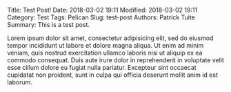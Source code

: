 Title: Test Post!
Date: 2018-03-02 19:11
Modified: 2018-03-02 19:11
Category: Test
Tags: Pelican
Slug: test-post
Authors: Patrick Tuite
Summary: This is a test post.

Lorem ipsum dolor sit amet, consectetur adipisicing elit, sed do eiusmod tempor incididunt ut labore et dolore magna aliqua. Ut enim ad minim veniam, quis nostrud exercitation ullamco laboris nisi ut aliquip ex ea commodo consequat. Duis aute irure dolor in reprehenderit in voluptate velit esse cillum dolore eu fugiat nulla pariatur. Excepteur sint occaecat cupidatat non proident, sunt in culpa qui officia deserunt mollit anim id est laborum.
